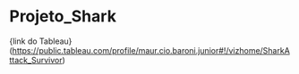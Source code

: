 # Projeto_Shark

{link do Tableau}(https://public.tableau.com/profile/maur.cio.baroni.junior#!/vizhome/SharkAttack_Survivor)
